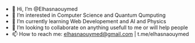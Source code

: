 - 👋 Hi, I’m @Elhasnaouymed
- 👀 I’m interested in Computer Science and Quantum Qumputing
- 🌱 I’m currently learning Web Developement and AI and Physics
- 💞️ I’m looking to collaborate on anything usefull to me or will help people
- 📫 How to reach me: elhasnaouymed@gmail.com | t.me/elhasnaouymed

<!---
Elhasnaouymed/Elhasnaouymed is a ✨ special ✨ repository because its `README.md` (this file) appears on your GitHub profile.
You can click the Preview link to take a look at your changes.
--->
